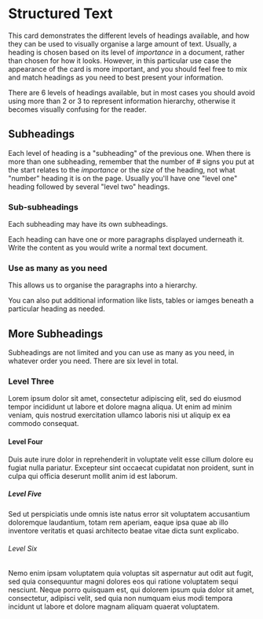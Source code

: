 # Structured Text

This card demonstrates the different levels of headings available, and how they can be used to visually organise a large amount of text. Usually, a heading is chosen based on its level of _importance_ in a document, rather than chosen for how it looks. However, in this particular use case the appearance of the card is more important, and you should feel free to mix and match headings as you need to best present your information.

There are 6 levels of headings available, but in most cases you should avoid using more than 2 or 3 to represent information hierarchy, otherwise it becomes visually confusing for the reader.

## Subheadings

Each level of heading is a "subheading" of the previous one. When there is more than one subheading, remember that the number of # signs you put at the start relates to the _importance_ or the _size_ of the heading, not what "number" heading it is on the page. Usually you'll have one "level one" heading followed by several "level two" headings.

### Sub-subheadings

Each subheading may have its own subheadings.

Each heading can have one or more paragraphs displayed underneath it. Write the content as you would write a normal text document.

### Use as many as you need

This allows us to organise the paragraphs into a hierarchy.

You can also put additional information like lists, tables or iamges beneath a particular heading as needed.

## More Subheadings

Subheadings are not limited and you can use as many as you need, in whatever order you need. There are six level in total.

### Level Three

Lorem ipsum dolor sit amet, consectetur adipiscing elit, sed do eiusmod tempor incididunt ut labore et dolore magna aliqua. Ut enim ad minim veniam, quis nostrud exercitation ullamco laboris nisi ut aliquip ex ea commodo consequat.

#### Level Four

Duis aute irure dolor in reprehenderit in voluptate velit esse cillum dolore eu fugiat nulla pariatur. Excepteur sint occaecat cupidatat non proident, sunt in culpa qui officia deserunt mollit anim id est laborum.

##### Level Five

Sed ut perspiciatis unde omnis iste natus error sit voluptatem accusantium doloremque laudantium, totam rem aperiam, eaque ipsa quae ab illo inventore veritatis et quasi architecto beatae vitae dicta sunt explicabo.

###### Level Six

Nemo enim ipsam voluptatem quia voluptas sit aspernatur aut odit aut fugit, sed quia consequuntur magni dolores eos qui ratione voluptatem sequi nesciunt. Neque porro quisquam est, qui dolorem ipsum quia dolor sit amet, consectetur, adipisci velit, sed quia non numquam eius modi tempora incidunt ut labore et dolore magnam aliquam quaerat voluptatem.
